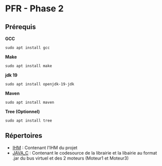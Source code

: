 # PFR - Phase 2

## Prérequis
**GCC**
```
sudo apt install gcc
```
**Make**
```
sudo apt install make
```
**jdk 19**
```
sudo apt install openjdk-19-jdk
```
**Maven**
```
sudo apt install maven
```
**Tree (Optionnel)**
```
sudo apt install tree
```

## Répertoires

* [IHM](https://github.com/acromtech/PFR/tree/main/PFR_PHASE_2/IHM) : Contenant l'IHM du projet
* [JAVA_C](https://github.com/acromtech/PFR/tree/main/PFR_PHASE_2/JAVA_C) : Contenant le codesource de la librairie et la libairie au format .jar du bus virtuel et des 2 moteurs (Moteur1 et Moteur3)
